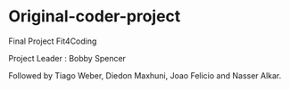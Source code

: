 # Original-coder-project

Final Project Fit4Coding

Project Leader : Bobby Spencer

Followed by Tiago Weber, Diedon Maxhuni, Joao Felicio and Nasser Alkar.
